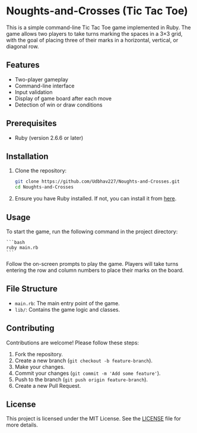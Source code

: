 # Noughts-and-Crosses (Tic Tac Toe)

This is a simple command-line Tic Tac Toe game implemented in Ruby. The game allows two players to take turns marking the spaces in a 3×3 grid, with the goal of placing three of their marks in a horizontal, vertical, or diagonal row.

## Features

- Two-player gameplay
- Command-line interface
- Input validation
- Display of game board after each move
- Detection of win or draw conditions

## Prerequisites

- Ruby (version 2.6.6 or later)

## Installation

1. Clone the repository:

    ```bash
    git clone https://github.com/Udbhav227/Noughts-and-Crosses.git
    cd Noughts-and-Crosses
    ```

2. Ensure you have Ruby installed. If not, you can install it from [here](https://www.ruby-lang.org/en/documentation/installation/).

## Usage

To start the game, run the following command in the project directory:

    ```bash
    ruby main.rb
    ```

Follow the on-screen prompts to play the game. Players will take turns entering the row and column numbers to place their marks on the board.

## File Structure

- `main.rb`: The main entry point of the game.
- `lib/`: Contains the game logic and classes.

## Contributing

Contributions are welcome! Please follow these steps:

1. Fork the repository.
2. Create a new branch (`git checkout -b feature-branch`).
3. Make your changes.
4. Commit your changes (`git commit -m 'Add some feature'`).
5. Push to the branch (`git push origin feature-branch`).
6. Create a new Pull Request.

## License

This project is licensed under the MIT License. See the [LICENSE](LICENSE) file for more details.
